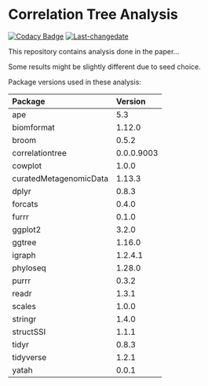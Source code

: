 
<!-- README.md is generated from README.Rmd. Please edit that file -->

# Correlation Tree Analysis

<!-- badges: start -->

[![Codacy
Badge](https://api.codacy.com/project/badge/Grade/ba04cd22d16047bb831608b9a7a6702f)](https://www.codacy.com/app/abichat/correlationtree_analysis?utm_source=github.com&utm_medium=referral&utm_content=abichat/correlationtree_analysis&utm_campaign=Badge_Grade)
[![Last-changedate](https://img.shields.io/badge/last%20change-2019--07--29-yellowgreen.svg)](/commits/master)
<!-- badges: end -->

This repository contains analysis done in the paper…

Some results might be slightly different due to seed choice.

Package versions used in these analysis:

| Package                | Version    |
| :--------------------- | :--------- |
| ape                    | 5.3        |
| biomformat             | 1.12.0     |
| broom                  | 0.5.2      |
| correlationtree        | 0.0.0.9003 |
| cowplot                | 1.0.0      |
| curatedMetagenomicData | 1.13.3     |
| dplyr                  | 0.8.3      |
| forcats                | 0.4.0      |
| furrr                  | 0.1.0      |
| ggplot2                | 3.2.0      |
| ggtree                 | 1.16.0     |
| igraph                 | 1.2.4.1    |
| phyloseq               | 1.28.0     |
| purrr                  | 0.3.2      |
| readr                  | 1.3.1      |
| scales                 | 1.0.0      |
| stringr                | 1.4.0      |
| structSSI              | 1.1.1      |
| tidyr                  | 0.8.3      |
| tidyverse              | 1.2.1      |
| yatah                  | 0.0.1      |
